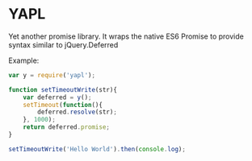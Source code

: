 # YAPL

Yet another promise library. It wraps the native ES6 Promise to provide syntax similar to jQuery.Deferred

Example:
```javascript
var y = require('yapl');

function setTimeoutWrite(str){
    var deferred = y();
    setTimeout(function(){
        deferred.resolve(str);
    }, 1000);
    return deferred.promise;
}

setTimeoutWrite('Hello World').then(console.log);
```
